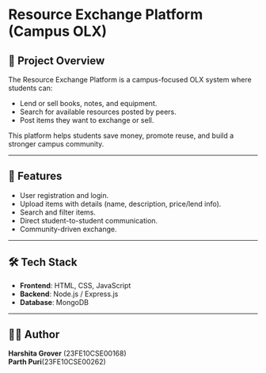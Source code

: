 # Resource Exchange Platform (Campus OLX)

## 📌 Project Overview
The Resource Exchange Platform is a campus-focused OLX system where students can:
- Lend or sell books, notes, and equipment.
- Search for available resources posted by peers.
- Post items they want to exchange or sell.

This platform helps students save money, promote reuse, and build a stronger campus community.

---

## 🚀 Features
- User registration and login.
- Upload items with details (name, description, price/lend info).
- Search and filter items.
- Direct student-to-student communication.
- Community-driven exchange.

---

## 🛠️ Tech Stack
- **Frontend**: HTML, CSS, JavaScript  
- **Backend**: Node.js / Express.js  
- **Database**: MongoDB  

---

## 👩‍💻 Author
**Harshita Grover** (23FE10CSE00168)  
**Parth Puri**(23FE10CSE00262)
